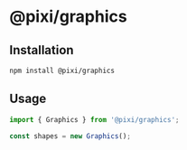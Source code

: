 # @pixi/graphics

## Installation

```bash
npm install @pixi/graphics
```

## Usage

```js
import { Graphics } from '@pixi/graphics';

const shapes = new Graphics();
```
